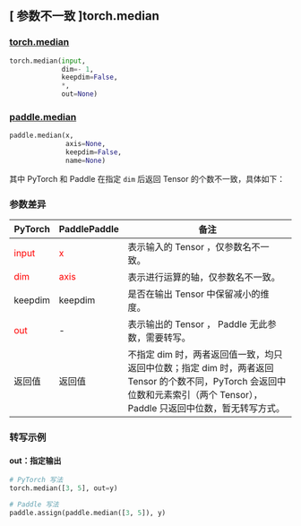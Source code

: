 ## [ 参数不一致 ]torch.median
### [torch.median](https://pytorch.org/docs/stable/generated/torch.median.html?highlight=median#torch.median)

```python
torch.median(input,
             dim=- 1,
             keepdim=False,
             *,
             out=None)
```

### [paddle.median](https://www.paddlepaddle.org.cn/documentation/docs/zh/develop/api/paddle/median_cn.html#median)

```python
paddle.median(x,
              axis=None,
              keepdim=False,
              name=None)
```

其中 PyTorch 和 Paddle 在指定 `dim` 后返回 Tensor 的个数不一致，具体如下：
### 参数差异
| PyTorch       | PaddlePaddle | 备注                                                   |
| ------------- | ------------ | ------------------------------------------------------ |
| <font color='red'> input </font> | <font color='red'> x </font> | 表示输入的 Tensor ，仅参数名不一致。  |
| <font color='red'> dim </font> | <font color='red'> axis </font> | 表示进行运算的轴，仅参数名不一致。  |
| keepdim       | keepdim      | 是否在输出 Tensor 中保留减小的维度。  |
| <font color='red'> out </font> | -  | 表示输出的 Tensor ， Paddle 无此参数，需要转写。    |
| 返回值       | 返回值      | 不指定 dim 时，两者返回值一致，均只返回中位数；指定 dim 时，两者返回 Tensor 的个数不同，PyTorch 会返回中位数和元素索引（两个 Tensor），Paddle 只返回中位数，暂无转写方式。 |


### 转写示例
#### out：指定输出
```python
# PyTorch 写法
torch.median([3, 5], out=y)

# Paddle 写法
paddle.assign(paddle.median([3, 5]), y)
```
